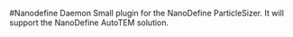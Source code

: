 #Nanodefine Daemon
Small plugin for the NanoDefine ParticleSizer. It will support the NanoDefine
AutoTEM solution.
